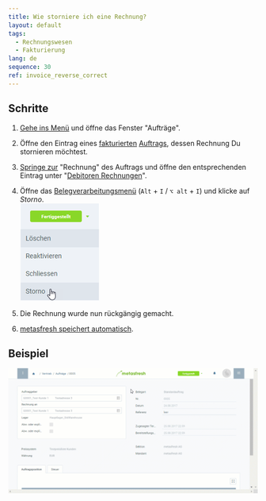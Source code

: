 ```yaml
---
title: Wie storniere ich eine Rechnung?
layout: default
tags:
  - Rechnungswesen
  - Fakturierung
lang: de
sequence: 30
ref: invoice_reverse_correct
---
```


## Schritte
1. [Gehe ins Menü](Menu) und öffne das Fenster "Aufträge".
1. Öffne den Eintrag eines [fakturierten](Zu_Auftrag_Rechnung_erstellen) [Auftrags](Auftrag_erfassen), dessen Rechnung Du stornieren möchtest.
1. [Springe zur](SpringezuBelegen) "Rechnung" des Auftrags und öffne den entsprechenden Eintrag unter "[Debitoren Rechnungen](Menu)".
1. Öffne das [Belegverarbeitungsmenü](AktionStarten) (`Alt` + `I` / `⌥ alt` + `I`) und klicke auf *Storno*.<br>
![](assets/Belegstatus_Storno.png)

1. Die Rechnung wurde nun rückgängig gemacht.
1. [metasfresh speichert automatisch](Speicheranzeige).

## Beispiel
![](assets/Rechnung_stornieren.gif)
